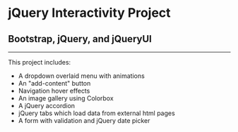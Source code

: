 # jQuery Interactivity Project

## Bootstrap, jQuery, and jQueryUI
___

This project includes: 
* A dropdown overlaid menu with animations
* An "add-content" button 
* Navigation hover effects
* An image gallery using Colorbox
* A jQuery accordion
* jQuery tabs which load data from external html pages
* A form with validation and jQuery date picker 